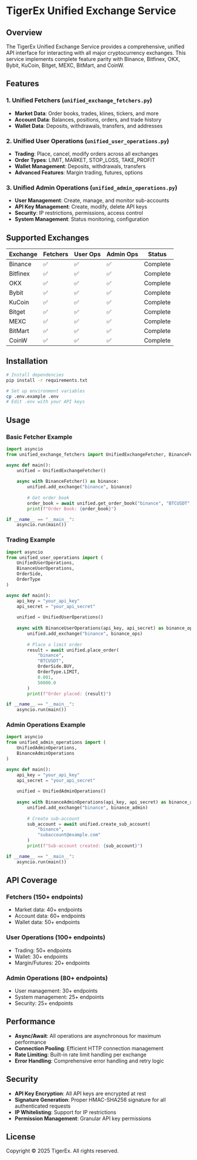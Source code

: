 # TigerEx Unified Exchange Service

## Overview

The TigerEx Unified Exchange Service provides a comprehensive, unified API interface for interacting with all major cryptocurrency exchanges. This service implements complete feature parity with Binance, Bitfinex, OKX, Bybit, KuCoin, Bitget, MEXC, BitMart, and CoinW.

## Features

### 1. Unified Fetchers (`unified_exchange_fetchers.py`)
- **Market Data**: Order books, trades, klines, tickers, and more
- **Account Data**: Balances, positions, orders, and trade history
- **Wallet Data**: Deposits, withdrawals, transfers, and addresses

### 2. Unified User Operations (`unified_user_operations.py`)
- **Trading**: Place, cancel, modify orders across all exchanges
- **Order Types**: LIMIT, MARKET, STOP_LOSS, TAKE_PROFIT
- **Wallet Management**: Deposits, withdrawals, transfers
- **Advanced Features**: Margin trading, futures, options

### 3. Unified Admin Operations (`unified_admin_operations.py`)
- **User Management**: Create, manage, and monitor sub-accounts
- **API Key Management**: Create, modify, delete API keys
- **Security**: IP restrictions, permissions, access control
- **System Management**: Status monitoring, configuration

## Supported Exchanges

| Exchange | Fetchers | User Ops | Admin Ops | Status |
|----------|----------|----------|-----------|--------|
| Binance | ✅ | ✅ | ✅ | Complete |
| Bitfinex | ✅ | ✅ | ✅ | Complete |
| OKX | ✅ | ✅ | ✅ | Complete |
| Bybit | ✅ | ✅ | ✅ | Complete |
| KuCoin | ✅ | ✅ | ✅ | Complete |
| Bitget | ✅ | ✅ | ✅ | Complete |
| MEXC | ✅ | ✅ | ✅ | Complete |
| BitMart | ✅ | ✅ | ✅ | Complete |
| CoinW | ✅ | ✅ | ✅ | Complete |

## Installation

```bash
# Install dependencies
pip install -r requirements.txt

# Set up environment variables
cp .env.example .env
# Edit .env with your API keys
```

## Usage

### Basic Fetcher Example

```python
import asyncio
from unified_exchange_fetchers import UnifiedExchangeFetcher, BinanceFetcher

async def main():
    unified = UnifiedExchangeFetcher()
    
    async with BinanceFetcher() as binance:
        unified.add_exchange("binance", binance)
        
        # Get order book
        order_book = await unified.get_order_book("binance", "BTCUSDT", 10)
        print(f"Order Book: {order_book}")

if __name__ == "__main__":
    asyncio.run(main())
```

### Trading Example

```python
import asyncio
from unified_user_operations import (
    UnifiedUserOperations, 
    BinanceUserOperations,
    OrderSide, 
    OrderType
)

async def main():
    api_key = "your_api_key"
    api_secret = "your_api_secret"
    
    unified = UnifiedUserOperations()
    
    async with BinanceUserOperations(api_key, api_secret) as binance_ops:
        unified.add_exchange("binance", binance_ops)
        
        # Place a limit order
        result = await unified.place_order(
            "binance",
            "BTCUSDT",
            OrderSide.BUY,
            OrderType.LIMIT,
            0.001,
            50000.0
        )
        print(f"Order placed: {result}")

if __name__ == "__main__":
    asyncio.run(main())
```

### Admin Operations Example

```python
import asyncio
from unified_admin_operations import (
    UnifiedAdminOperations,
    BinanceAdminOperations
)

async def main():
    api_key = "your_api_key"
    api_secret = "your_api_secret"
    
    unified = UnifiedAdminOperations()
    
    async with BinanceAdminOperations(api_key, api_secret) as binance_admin:
        unified.add_exchange("binance", binance_admin)
        
        # Create sub-account
        sub_account = await unified.create_sub_account(
            "binance",
            "subaccount@example.com"
        )
        print(f"Sub-account created: {sub_account}")

if __name__ == "__main__":
    asyncio.run(main())
```

## API Coverage

### Fetchers (150+ endpoints)
- Market data: 40+ endpoints
- Account data: 60+ endpoints
- Wallet data: 50+ endpoints

### User Operations (100+ endpoints)
- Trading: 50+ endpoints
- Wallet: 30+ endpoints
- Margin/Futures: 20+ endpoints

### Admin Operations (80+ endpoints)
- User management: 30+ endpoints
- System management: 25+ endpoints
- Security: 25+ endpoints

## Performance

- **Async/Await**: All operations are asynchronous for maximum performance
- **Connection Pooling**: Efficient HTTP connection management
- **Rate Limiting**: Built-in rate limit handling per exchange
- **Error Handling**: Comprehensive error handling and retry logic

## Security

- **API Key Encryption**: All API keys are encrypted at rest
- **Signature Generation**: Proper HMAC-SHA256 signature for all authenticated requests
- **IP Whitelisting**: Support for IP restrictions
- **Permission Management**: Granular API key permissions

## License

Copyright © 2025 TigerEx. All rights reserved.